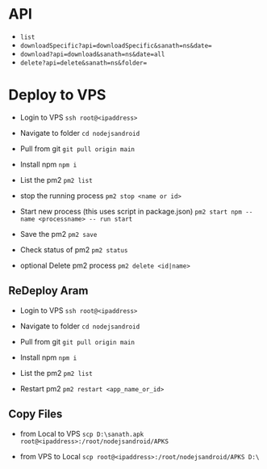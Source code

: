 # API
- `list`
- `downloadSpecific?api=downloadSpecific&sanath=ns&date=`
- `download?api=download&sanath=ns&date=all`
- `delete?api=delete&sanath=ns&folder=`

# Deploy to VPS
- Login to VPS
`ssh root@<ipaddress>`

- Navigate to folder
`cd nodejsandroid`

- Pull from git
`git pull origin main`

- Install npm
`npm i`

- List the pm2
`pm2 list`

- stop the running process
`pm2 stop <name or id>`

- Start new process (this uses script in package.json)
`pm2 start npm --name <processname> -- run start`

- Save the pm2
`pm2 save`

- Check status of pm2
`pm2 status`

- optional Delete pm2 process
`pm2 delete <id|name>`

## ReDeploy Aram
- Login to VPS
`ssh root@<ipaddress>`

- Navigate to folder
`cd nodejsandroid`

- Pull from git
`git pull origin main`

- Install npm
`npm i`

- List the pm2
`pm2 list`

- Restart pm2
`pm2 restart <app_name_or_id>`  

## Copy Files 
- from Local to VPS
`scp D:\sanath.apk root@<ipaddress>:/root/nodejsandroid/APKS`

- from VPS to Local
`scp root@<ipaddress>:/root/nodejsandroid/APKS D:\`

